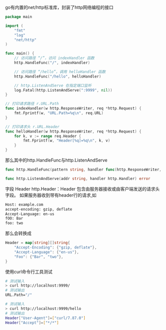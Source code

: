 
go有内置的net/http标准库，封装了http网络编程的接口
```go
package main

import (
	"fmt"
	"log"
	"net/http"
)

func main() {
	// 访问路径 “/”，访问 indexHandler 函数
	http.HandleFunc("/", indexHandler)

	// 访问路径 “/hello”，调用 helloHandler 函数
	http.HandleFunc("/hello", helloHandler)

	// http.ListenAndServe 在指定端口监听
	log.Fatal(http.ListenAndServe(":9999", nil))
}

// 打印请求路径 r.URL.Path
func indexHandler(w http.ResponseWriter, req *http.Request) {
	fmt.Fprintf(w, "URL.Path=%q\n", req.URL)
}

// 打印请求头 r.URL.Header
func helloHandler(w http.ResponseWriter, req *http.Request) {
	for k, v := range req.Header {
		fmt.Fprintf(w, "Header[%q]=%q\n", k, v)
	}
}
```
那么其中的http.HandleFunc与http.ListenAndServe
```go
func http.HandleFunc(pattern string, handler func(http.ResponseWriter, *http.Request))

func http.ListenAndServe(addr string, handler http.Handler) error
```

字段 Header http.Header：Header 包含由服务器接收或由客户端发送的请求头字段。
如果服务器收到带有header行的请求,如
```html
Host: example.com
accept-encoding: gzip, deflate
Accept-Language: en-us
fOO: Bar
foo: two
```
那么会转换成
```go
Header = map[string][]string{
    "Accept-Encoding": {"gzip, deflate"},
    "Accept-Language": {"en-us"},
    "Foo": {"Bar", "two"},
}
```
使用curl命令行工具测试
```bash
# 测试输入
> curl http://localhost:9999/
# 测试输出
URL.Path="/"

# 测试输入
> curl http://localhost:9999/hello  
# 测试输出
Header["User-Agent"]=["curl/7.87.0"]
Header["Accept"]=["*/*"]
```

